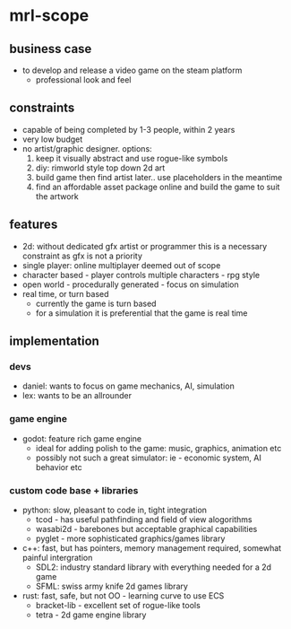 <link rel="stylesheet" type="text/css" href="mdmobile.css">

# mrl-scope

## business case

* to develop and release a video game on the steam platform
	* professional look and feel

## constraints

* capable of being completed by 1-3 people, within 2 years
* very low budget
* no artist/graphic designer. options:
	1. keep it visually abstract and use rogue-like symbols
	2. diy: rimworld style top down 2d art
	3. build game then find artist later.. use placeholders in the meantime
	4. find an affordable asset package online and build the game to suit the artwork

## features

* 2d: without dedicated gfx artist or programmer this is a necessary constraint as gfx is not a priority
* single player: online multiplayer deemed out of scope
* character based - player controls multiple characters - rpg style
* open world - procedurally generated - focus on simulation
* real time, or turn based
	* currently the game is turn based
	* for a simulation it is preferential that the game is real time

## implementation

### devs

* daniel: wants to focus on game mechanics, AI, simulation
* lex: wants to be an allrounder

### game engine

* godot: feature rich game engine
	* ideal for adding polish to the game: music, graphics, animation etc
	* possibly not such a great simulator: ie - economic system, AI behavior etc

### custom code base + libraries

* python: slow, pleasant to code in, tight integration
	* tcod - has useful pathfinding and field of view alogorithms
	* wasabi2d - barebones but acceptable graphical capabilities
	* pyglet - more sophisticated graphics/games library
* c++: fast, but has pointers, memory management required, somewhat painful intergration
	* SDL2: industry standard library with everything needed for a 2d game
	* SFML: swiss army knife 2d games library 
* rust: fast, safe, but not OO - learning curve to use ECS
	* bracket-lib - excellent set of rogue-like tools
	* tetra - 2d game engine library